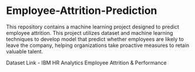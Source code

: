 # Employee-Attrition-Prediction
This repository contains a machine learning project designed to predict employee attrition. This project utilizes dataset and machine learning techniques to develop model that predict whether employees are likely to leave the company, helping organizations take proactive measures to retain valuable talent.

Dataset Link - IBM HR Analytics Employee Attrition & Performance
